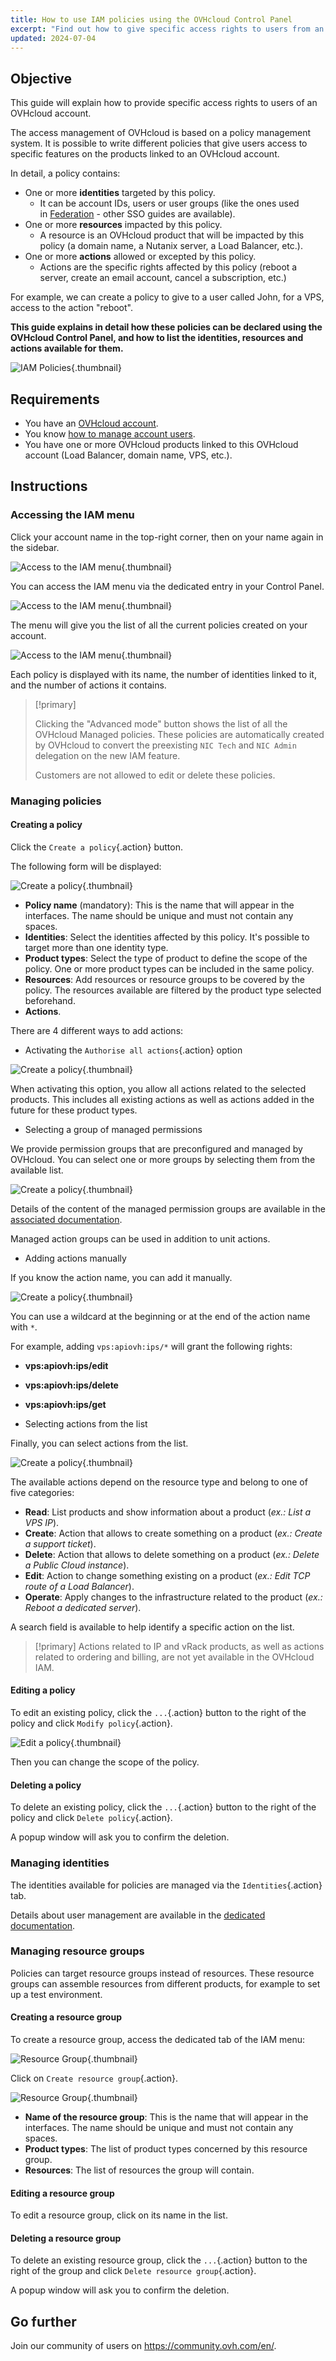 ```yaml
---
title: How to use IAM policies using the OVHcloud Control Panel
excerpt: "Find out how to give specific access rights to users from an OVHcloud account"
updated: 2024-07-04
---
```


## Objective

This guide will explain how to provide specific access rights to users of an OVHcloud account.

The access management of OVHcloud is based on a policy management system. It is possible to write different policies that give users access to specific features on the products linked to an OVHcloud account.

In detail, a policy contains:

- One or more **identities** targeted by this policy. 
    - It can be account IDs, users or user groups (like the ones used in [Federation](/pages/account_and_service_management/account_information/ovhcloud-account-connect-saml-adfs) - other SSO guides are available). 
- One or more **resources** impacted by this policy. 
    - A resource is an OVHcloud product that will be impacted by this policy (a domain name, a Nutanix server, a Load Balancer, etc.).
- One or more **actions** allowed or excepted by this policy.
    - Actions are the specific rights affected by this policy (reboot a server, create an email account, cancel a subscription, etc.)
 
For example, we can create a policy to give to a user called John, for a VPS, access to the action "reboot".

**This guide explains in detail how these policies can be declared using the OVHcloud Control Panel, and how to list the identities, resources and actions available for them.**

![IAM Policies](images/iam_policies.png){.thumbnail}

## Requirements

- You have an [OVHcloud account](/pages/account_and_service_management/account_information/ovhcloud-account-creation).
- You know [how to manage account users](/pages/account_and_service_management/account_information/ovhcloud-users-management).
- You have one or more OVHcloud products linked to this OVHcloud account (Load Balancer, domain name, VPS, etc.).

## Instructions

### Accessing the IAM menu

Click your account name in the top-right corner, then on your name again in the sidebar.

![Access to the IAM menu](images/access_to_the_IAM_menu_01.png){.thumbnail}

You can access the IAM menu via the dedicated entry in your Control Panel.

![Access to the IAM menu](images/access_to_the_IAM_menu_02.png){.thumbnail}

The menu will give you the list of all the current policies created on your account.

![Access to the IAM menu](images/access_to_the_IAM_menu_03.png){.thumbnail}

Each policy is displayed with its name, the number of identities linked to it, and the number of actions it contains.

> [!primary]
>
> Clicking the "Advanced mode" button shows the list of all the OVHcloud Managed policies. These policies are automatically created by OVHcloud to convert the preexisting `NIC Tech` and `NIC Admin` delegation on the new IAM feature. 
>
> Customers are not allowed to edit or delete these policies.

### Managing policies

#### Creating a policy

Click the `Create a policy`{.action} button.

The following form will be displayed:

![Create a policy](images/create_a_policy_01.png){.thumbnail}

- **Policy name** (mandatory): This is the name that will appear in the interfaces. The name should be unique and must not contain any spaces.
- **Identities**: Select the identities affected by this policy. It's possible to target more than one identity type.
- **Product types**: Select the type of product to define the scope of the policy. One or more product types can be included in the same policy.
- **Resources**: Add resources or resource groups to be covered by the policy. The resources available are filtered by the product type selected beforehand.
- **Actions**.

There are 4 different ways to add actions:

- Activating the `Authorise all actions`{.action} option

![Create a policy](images/create_a_policy_02.png){.thumbnail}

When activating this option, you allow all actions related to the selected products. This includes all existing actions as well as actions added in the future for these product types.

- Selecting a group of managed permissions

We provide permission groups that are preconfigured and managed by OVHcloud. You can select one or more groups by selecting them from the available list.

![Create a policy](images/create_a_policy_05.png){.thumbnail}

Details of the content of the managed permission groups are available in the [associated documentation](/pages/account_and_service_management/account_information/iam-permission-groups).

Managed action groups can be used in addition to unit actions.

- Adding actions manually

If you know the action name, you can add it manually.

![Create a policy](images/create_a_policy_03.png){.thumbnail}

You can use a wildcard at the beginning or at the end of the action name with `*`.

For example, adding `vps:apiovh:ips/*` will grant the following rights:

- **vps:apiovh:ips/edit**
- **vps:apiovh:ips/delete**
- **vps:apiovh:ips/get**

- Selecting actions from the list

Finally, you can select actions from the list.

![Create a policy](images/create_a_policy_04.png){.thumbnail}

The available actions depend on the resource type and belong to one of five categories:

- **Read**: List products and show information about a product (*ex.: List a VPS IP*).
- **Create**: Action that allows to create something on a product (*ex.: Create a support ticket*).
- **Delete**: Action that allows to delete something on a product (*ex.: Delete a Public Cloud instance*).
- **Edit**: Action to change something existing on a product (*ex.: Edit TCP route of a Load Balancer*).
- **Operate**: Apply changes to the infrastructure related to the product (*ex.: Reboot a dedicated server*).

A search field is available to help identify a specific action on the list.

> [!primary]
> Actions related to IP and vRack products, as well as actions related to ordering and billing, are not yet available in the OVHcloud IAM.

#### Editing a policy

To edit an existing policy, click the `...`{.action} button to the right of the policy and click `Modify policy`{.action}.

![Edit a policy](images/editing_a_policy.png){.thumbnail}

Then you can change the scope of the policy.

#### Deleting a policy

To delete an existing policy, click the `...`{.action} button to the right of the policy and click `Delete policy`{.action}.

A popup window will ask you to confirm the deletion.

### Managing identities

The identities available for policies are managed via the `Identities`{.action} tab.

Details about user management are available in the [dedicated documentation](/pages/account_and_service_management/account_information/ovhcloud-users-management).

### Managing resource groups

Policies can target resource groups instead of resources. These resource groups can assemble resources from different products, for example to set up a test environment.

#### Creating a resource group

To create a resource group, access the dedicated tab of the IAM menu:

![Resource Group](images/resource_groups.png){.thumbnail}

Click on `Create resource group`{.action}.

![Resource Group](images/resource_groups_form.png){.thumbnail}

- **Name of the resource group**: This is the name that will appear in the interfaces. The name should be unique and must not contain any spaces.
- **Product types**: The list of product types concerned by this resource group.
- **Resources**: The list of resources the group will contain.

#### Editing a resource group

To edit a resource group, click on its name in the list.

#### Deleting a resource group

To delete an existing resource group, click the `...`{.action} button to the right of the group and click `Delete resource group`{.action}.

A popup window will ask you to confirm the deletion.

## Go further

Join our community of users on <https://community.ovh.com/en/>.
